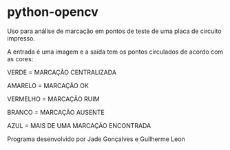 # python-opencv

Uso para análise de marcação em pontos de teste de uma placa de circuito impresso.

A entrada é uma imagem e a saída tem os pontos circulados de acordo com as cores:

VERDE = MARCAÇÃO CENTRALIZADA

AMARELO = MARCAÇÃO OK

VERMELHO = MARCAÇÃO RUIM

BRANCO = MARCAÇÃO AUSENTE

AZUL = MAIS DE UMA MARCAÇÃO ENCONTRADA

Programa desenvolvido por Jade Gonçalves e Guilherme Leon
